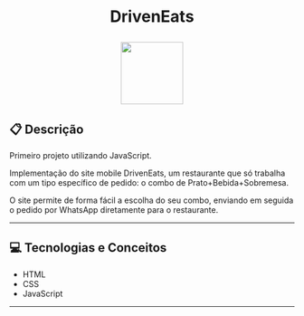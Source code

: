 # <p align = "center"> DrivenEats </p>

<p align="center">
   <img src="https://notion-emojis.s3-us-west-2.amazonaws.com/prod/svg-twitter/1f354.svg" width="110"/>
</p>


##  :clipboard: Descrição

Primeiro projeto utilizando JavaScript.

Implementação do site mobile DrivenEats, um restaurante que só trabalha com um tipo específico de pedido: o combo de Prato+Bebida+Sobremesa.

O site permite de forma fácil a escolha do seu combo, enviando em seguida o pedido por WhatsApp diretamente para o restaurante.

***

## :computer:	 Tecnologias e Conceitos

- HTML
- CSS
- JavaScript

***
